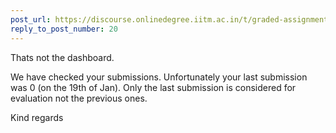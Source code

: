 ```yaml
---
post_url: https://discourse.onlinedegree.iitm.ac.in/t/graded-assignment-1-submission-not-shown/165396/21
reply_to_post_number: 20
---
```

Thats not the dashboard.

We have checked your submissions. Unfortunately your last submission was 0 (on the 19th of Jan). Only the last submission is considered for evaluation not the previous ones.

Kind regards